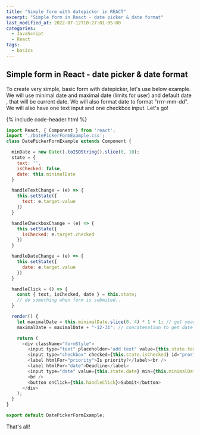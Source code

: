 ```yaml
---
title: "Simple form with datepicker in REACT"
excerpt: "Simple form in React - date picker & date format"
last_modified_at: 2022-07-12T10:27:01-05:00
categories:
  - JavaScript
  - React
tags: 
  - basics
---
```


<!-- short introduction -->
## Simple form in React - date picker & date format

To create very simple, basic form with datepicker, let's use below example.
We will use minimal date and maximal date (limits for user) and default date , that will be current date.
We will also format date to format "rrrr-mm-dd".
We will also have one text input and one checkbox input. Let's go!

{% include code-header.html %}
```js
import React, { Component } from 'react';
import './DatePickerFormExample.css';
class DatePickerFormExample extends Component {

  minDate = new Date().toISOString().slice(0, 10);
  state = {
    text: '',
    isChecked: false,
    date: this.minimalDate
  }

  handleTextChange = (e) => {
    this.setState({
      text: e.target.value
    })
  }

  handleCheckboxChange = (e) => {
    this.setState({
      isChecked: e.target.checked
    })
  }

  handleDateChange = (e) => {
    this.setState({
      date: e.target.value
    })
  }

  handleClick = () => {
    const { text, isChecked, date } = this.state;
    // do something when form is submited..
  }

  render() {
    let maximalDate = this.minimalDate.slice(0, 4) * 1 + 1; // get year from minimalDate, change to number type and add 1
    maximalDate = maximalDate + "-12-31"; // concatenation to get date in string format "rrrr-mm-dd"

    return (
      <div className="formStyle">
        <input type="text" placeholder="add text" value={this.state.text} onChange={this.handleTextChange} />
        <input type="checkbox" checked={this.state.isChecked} id="prority" onChange={this.handleCheckboxChange} />
        <label htmlFor="priority">Is priority?</label><br />
        <label htmlFor="date">Deadline</label>
        <input type="date" value={this.state.date} min={this.minimalDate} max={maximalDate} onChange={this.handleDateChange} />
        <br />
        <button onClick={this.handleClick}>Submit</button>
      </div>
    );
  }
}

export default DatePickerFormExample;
```

That's all!



